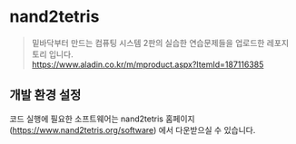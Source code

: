 # nand2tetris
> 밑바닥부터 만드는 컴퓨팅 시스템 2판의 실습한 연습문제들을 업로드한 레포지토리 입니다.  
> https://www.aladin.co.kr/m/mproduct.aspx?ItemId=187116385
## 개발 환경 설정

코드 실행에 필요한 소프트웨어는 nand2tetris 홈페이지 (<https://www.nand2tetris.org/software>) 에서 다운받으실 수 있습니다.

